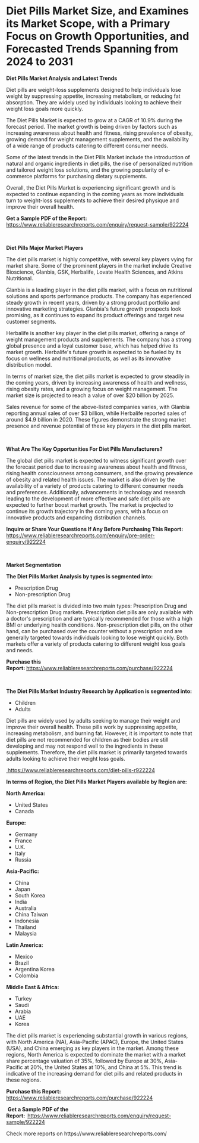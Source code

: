 <p><h1>Diet Pills Market Size, and Examines its Market Scope, with a Primary Focus on Growth Opportunities, and Forecasted Trends Spanning from 2024 to 2031</h1></p><p><strong>Diet Pills Market Analysis and Latest Trends</strong></p>
<p><p>Diet pills are weight-loss supplements designed to help individuals lose weight by suppressing appetite, increasing metabolism, or reducing fat absorption. They are widely used by individuals looking to achieve their weight loss goals more quickly.</p><p>The Diet Pills Market is expected to grow at a CAGR of 10.9% during the forecast period. The market growth is being driven by factors such as increasing awareness about health and fitness, rising prevalence of obesity, growing demand for weight management supplements, and the availability of a wide range of products catering to different consumer needs.</p><p>Some of the latest trends in the Diet Pills Market include the introduction of natural and organic ingredients in diet pills, the rise of personalized nutrition and tailored weight loss solutions, and the growing popularity of e-commerce platforms for purchasing dietary supplements.</p><p>Overall, the Diet Pills Market is experiencing significant growth and is expected to continue expanding in the coming years as more individuals turn to weight-loss supplements to achieve their desired physique and improve their overall health.</p></p>
<p><strong>Get a Sample PDF of the Report:&nbsp;</strong> <a href="https://www.reliableresearchreports.com/enquiry/request-sample/922224">https://www.reliableresearchreports.com/enquiry/request-sample/922224</a></p>
<p>&nbsp;</p>
<p><strong>Diet Pills Major Market Players</strong></p>
<p><p>The diet pills market is highly competitive, with several key players vying for market share. Some of the prominent players in the market include Creative Bioscience, Glanbia, GSK, Herbalife, Lovate Health Sciences, and Atkins Nutritional. </p><p>Glanbia is a leading player in the diet pills market, with a focus on nutritional solutions and sports performance products. The company has experienced steady growth in recent years, driven by a strong product portfolio and innovative marketing strategies. Glanbia's future growth prospects look promising, as it continues to expand its product offerings and target new customer segments.</p><p>Herbalife is another key player in the diet pills market, offering a range of weight management products and supplements. The company has a strong global presence and a loyal customer base, which has helped drive its market growth. Herbalife's future growth is expected to be fueled by its focus on wellness and nutritional products, as well as its innovative distribution model.</p><p>In terms of market size, the diet pills market is expected to grow steadily in the coming years, driven by increasing awareness of health and wellness, rising obesity rates, and a growing focus on weight management. The market size is projected to reach a value of over $20 billion by 2025.</p><p>Sales revenue for some of the above-listed companies varies, with Glanbia reporting annual sales of over $3 billion, while Herbalife reported sales of around $4.9 billion in 2020. These figures demonstrate the strong market presence and revenue potential of these key players in the diet pills market.</p></p>
<p>&nbsp;</p>
<p><strong>What Are The Key Opportunities For Diet Pills Manufacturers?</strong></p>
<p><p>The global diet pills market is expected to witness significant growth over the forecast period due to increasing awareness about health and fitness, rising health consciousness among consumers, and the growing prevalence of obesity and related health issues. The market is also driven by the availability of a variety of products catering to different consumer needs and preferences. Additionally, advancements in technology and research leading to the development of more effective and safe diet pills are expected to further boost market growth. The market is projected to continue its growth trajectory in the coming years, with a focus on innovative products and expanding distribution channels.</p></p>
<p><strong>Inquire or Share Your Questions If Any Before Purchasing This Report:</strong> <a href="https://www.reliableresearchreports.com/enquiry/pre-order-enquiry/922224">https://www.reliableresearchreports.com/enquiry/pre-order-enquiry/922224</a></p>
<p>&nbsp;</p>
<p><strong>Market Segmentation</strong></p>
<p><strong>The Diet Pills Market Analysis by types is segmented into:</strong></p>
<p><ul><li>Prescription Drug</li><li>Non-prescription Drug</li></ul></p>
<p><p>The diet pills market is divided into two main types: Prescription Drug and Non-prescription Drug markets. Prescription diet pills are only available with a doctor's prescription and are typically recommended for those with a high BMI or underlying health conditions. Non-prescription diet pills, on the other hand, can be purchased over the counter without a prescription and are generally targeted towards individuals looking to lose weight quickly. Both markets offer a variety of products catering to different weight loss goals and needs.</p></p>
<p><strong>Purchase this Report:&nbsp;</strong><a href="https://www.reliableresearchreports.com/purchase/922224">https://www.reliableresearchreports.com/purchase/922224</a></p>
<p>&nbsp;</p>
<p><strong>The Diet Pills Market Industry Research by Application is segmented into:</strong></p>
<p><ul><li>Children</li><li>Adults</li></ul></p>
<p><p>Diet pills are widely used by adults seeking to manage their weight and improve their overall health. These pills work by suppressing appetite, increasing metabolism, and burning fat. However, it is important to note that diet pills are not recommended for children as their bodies are still developing and may not respond well to the ingredients in these supplements. Therefore, the diet pills market is primarily targeted towards adults looking to achieve their weight loss goals.</p></p>
<p><a href="https://www.reliableresearchreports.com/diet-pills-r922224">&nbsp;https://www.reliableresearchreports.com/diet-pills-r922224</a></p>
<p><strong>In terms of Region, the Diet Pills Market Players available by Region are:</strong></p>
<p>
    <p> <strong> North America: </strong>
        <ul>
            <li>United States</li>
            <li>Canada</li>
        </ul>
        </p> 
    <p> <strong> Europe: </strong>
        <ul>
            <li>Germany</li>
            <li>France</li>
            <li>U.K.</li>
            <li>Italy</li>
            <li>Russia</li>
        </ul>
        </p> 
    <p> <strong> Asia-Pacific: </strong>
        <ul>
            <li>China</li>
            <li>Japan</li>
            <li>South Korea</li>
            <li>India</li>
            <li>Australia</li>
            <li>China Taiwan</li>
            <li>Indonesia</li>
            <li>Thailand</li>
            <li>Malaysia</li>
        </ul>
        </p> 
    <p> <strong> Latin America: </strong>
        <ul>
            <li>Mexico</li>
            <li>Brazil</li>
            <li>Argentina Korea</li>
            <li>Colombia</li>
        </ul>
        </p> 
    <p> <strong> Middle East & Africa: </strong>
        <ul>
            <li>Turkey</li>
            <li>Saudi</li>
            <li>Arabia</li>
            <li>UAE</li>
            <li>Korea</li>
        </ul>
    </p>
    </p>
<p><p>The diet pills market is experiencing substantial growth in various regions, with North America (NA), Asia-Pacific (APAC), Europe, the United States (USA), and China emerging as key players in the market. Among these regions, North America is expected to dominate the market with a market share percentage valuation of 35%, followed by Europe at 30%, Asia-Pacific at 20%, the United States at 10%, and China at 5%. This trend is indicative of the increasing demand for diet pills and related products in these regions.</p></p>
<p><strong>Purchase this Report: </strong><a href="https://www.reliableresearchreports.com/purchase/922224">https://www.reliableresearchreports.com/purchase/922224</a></p>
<p>&nbsp;<strong>Get a Sample PDF of the Report:&nbsp;&nbsp;</strong><a href="https://www.reliableresearchreports.com/enquiry/request-sample/922224">https://www.reliableresearchreports.com/enquiry/request-sample/922224</a></p>
<p><strong></strong></p>
<p>Check more reports on https://www.reliableresearchreports.com/</p>